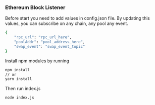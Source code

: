 ### Ethereum Block Listener

Before start you need to add values in config.json file.
By updating this values, you can subscribe on any chain, any pool any event.
```bash
{
    "rpc_url": "rpc_url_here",
    "poolAddr": "pool_address_here",
    "swap_event": "swap_event_topic"
}
```

Install npm modules by running
```bash
npm install
// or
yarn install
```

Then run index.js
```bash
node index.js
```
